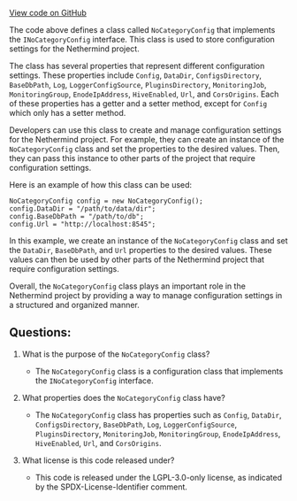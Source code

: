 [View code on GitHub](https://github.com/NethermindEth/nethermind/src/Nethermind/Nethermind.Config/NoCategoryConfig.cs)

The code above defines a class called `NoCategoryConfig` that implements the `INoCategoryConfig` interface. This class is used to store configuration settings for the Nethermind project. 

The class has several properties that represent different configuration settings. These properties include `Config`, `DataDir`, `ConfigsDirectory`, `BaseDbPath`, `Log`, `LoggerConfigSource`, `PluginsDirectory`, `MonitoringJob`, `MonitoringGroup`, `EnodeIpAddress`, `HiveEnabled`, `Url`, and `CorsOrigins`. Each of these properties has a getter and a setter method, except for `Config` which only has a setter method. 

Developers can use this class to create and manage configuration settings for the Nethermind project. For example, they can create an instance of the `NoCategoryConfig` class and set the properties to the desired values. Then, they can pass this instance to other parts of the project that require configuration settings. 

Here is an example of how this class can be used:

```
NoCategoryConfig config = new NoCategoryConfig();
config.DataDir = "/path/to/data/dir";
config.BaseDbPath = "/path/to/db";
config.Url = "http://localhost:8545";
```

In this example, we create an instance of the `NoCategoryConfig` class and set the `DataDir`, `BaseDbPath`, and `Url` properties to the desired values. These values can then be used by other parts of the Nethermind project that require configuration settings. 

Overall, the `NoCategoryConfig` class plays an important role in the Nethermind project by providing a way to manage configuration settings in a structured and organized manner.
## Questions: 
 1. What is the purpose of the `NoCategoryConfig` class?
    - The `NoCategoryConfig` class is a configuration class that implements the `INoCategoryConfig` interface.

2. What properties does the `NoCategoryConfig` class have?
    - The `NoCategoryConfig` class has properties such as `Config`, `DataDir`, `ConfigsDirectory`, `BaseDbPath`, `Log`, `LoggerConfigSource`, `PluginsDirectory`, `MonitoringJob`, `MonitoringGroup`, `EnodeIpAddress`, `HiveEnabled`, `Url`, and `CorsOrigins`.

3. What license is this code released under?
    - This code is released under the LGPL-3.0-only license, as indicated by the SPDX-License-Identifier comment.